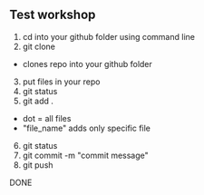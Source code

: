 ## Test workshop

1. cd into your github folder using command line 
2. git clone
  - clones repo into your github folder
3. put files in your repo 
4. git status
5. git add .
  - dot = all files 
  - "file_name" adds only specific file
6. git status
7. git commit -m "commit message"
8. git push 

DONE
